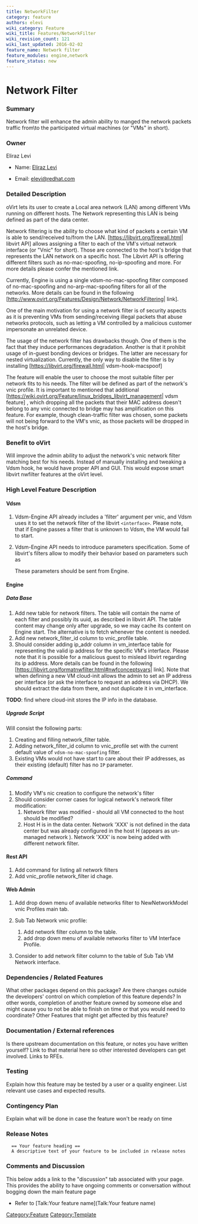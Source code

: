 ```yaml
---
title: NetworkFilter
category: feature
authors: elevi
wiki_category: Feature
wiki_title: Features/NetworkFilter
wiki_revision_count: 121
wiki_last_updated: 2016-02-02
feature_name: Network filter
feature_modules: engine,network
feature_status: new
---
```


# Network Filter

### Summary

Network filter will enhance the admin ability to manged the network packets traffic from\\to the participated virtual machines (or "VMs" in short).

### Owner

Eliraz Levi

*   Name: [ Eliraz Levi](User:MyUser)

<!-- -->

*   Email: <elevi@redhat.com>

### Detailed Description

oVirt lets its user to create a Local area network (LAN) among different VMs running on different hosts. The Network representing this LAN is being defined as part of the data center.

Network filtering is the ability to choose what kind of packets a certain VM is able to send/received to/from the LAN. [<https://libvirt.org/firewall.html>| libvirt API] allows assigning a filter to each of the VM's virtual network interface (or "Vnic" for short). Those are connected to the host's bridge that represents the LAN network on a specific host. The Libvirt API is offering different filters such as no-mac-spoofing, no-ip-spoofing and more. For more details please confer the mentioned link.

Currently, Engine is using a single vdsm-no-mac-spoofing filter composed of no-mac-spoofing and no-arp-mac-spoofing filters for all of the networks. More details can be found in the following [<http://www.ovirt.org/Features/Design/Network/NetworkFiltering>| link].

One of the main motivation for using a network filter is of security aspects as it is preventing VMs from sending/receiving illegal packets that abuse networks protocols, such as letting a VM controlled by a malicious customer impersonate an unrelated device.

The usage of the network filter has drawbacks though. One of them is the fact that they induce performances degradation. Another is that it prohibit usage of in-guest bonding devices or bridges. The latter are necessary for nested virtualization. Currently, the only way to disable the filter is by installing [<https://libvirt.org/firewall.html>| vdsm-hook-macspoof]

The feature will enable the user to choose the most suitable filter per network fits to his needs. The filter will be defined as part of the network's vnic profile.
It is important to mentioned that additional [<https://wiki.ovirt.org/Feature/linux_bridges_libvirt_management>| vdsm feature] , which dropping all the packets that their MAC address doesn't belong to any vnic connected to bridge may has amplification on this feature. For example, though clean-traffic filter was chosen, some packets will not being forward to the VM's vnic, as those packets will be dropped in the host's bridge.

### Benefit to oVirt

Will improve the admin ability to adjust the network's vnic network filter matching best for his needs. Instead of manually installing and tweaking a Vdsm hook, he would have proper API and GUI. This would expose smart libvirt nwfilter features at the oVirt level.

### High Level Feature Description

#### Vdsm

1.  Vdsm-Engine API already includes a 'filter' argument per vnic, and Vdsm uses it to set the network filter of the libvirt `<interface>`. Please note, that if Engine passes a filter that is unknown to Vdsm, the VM would fail to start.
2.  Vdsm-Engine API needs to introduce parameters specification. Some of libvirt's filters allow to modify their behavior based on parameters such as
        <parameter name='IP' value='10.0.0.1'/>

    These parameters should be sent from Engine.

#### Engine

##### Data Base

1.  Add new table for network filters. The table will contain the name of each filter and possibly its uuid, as described in libvirt API. The table content may change only after upgrade, so we may cache its content on Engine start. The alternative is to fetch whenever the content is needed.
2.  Add new network_filter_id column to vnic_profile table.
3.  Should consider adding ip_addr column in vm_interface table for representing the valid ip address for the specific VM's interface. Please note that it is possible for a malicious guest to mislead libvirt regarding its ip address. More details can be found in the following [<https://libvirt.org/formatnwfilter.html#nwfconceptsvars>| link]. Note that when defining a new VM cloud-init allows the admin to set an IP address per interface (or ask the interface to request an address via DHCP). We should extract the data from there, and not duplicate it in vm_interface.

**TODO**: find where cloud-init stores the IP info in the database.

##### Upgrade Script

Will consist the following parts:

1.  Creating and filling network_filter table.
2.  Adding network_filter_id column to vnic_profile set with the current default value of `vdsm-no-mac-spoofing` filter.
3.  Existing VMs would not have start to care about their IP addresses, as their existing (default) filter has no `IP` parameter.

##### Command

1.  Modify VM's nic creation to configure the network's filter
2.  Should consider corner cases for logical network's network filter modification:
    1.  Network filter was modified - should all VM connected to the host should be modified?
    2.  Host H is in the data center. Network 'XXX' is not defined in the data center but was already configured in the host H (appears as un-managed network ). Network 'XXX' is now being added with different network filter.

#### Rest API

1.  Add command for listing all network filters
2.  Add vnic_profile network_filter id chage.

#### Web Admin

1.  Add drop down menu of available networks filter to NewNetworkModel vnic Profiles main tab.
2.  Sub Tab Network vnic profile:
    1.  Add network filter column to the table.
    2.  add drop down menu of available networks filter to VM Interface Profile.

3.  Consider to add network filter column to the table of Sub Tab VM Network interface.

### Dependencies / Related Features

What other packages depend on this package? Are there changes outside the developers' control on which completion of this feature depends? In other words, completion of another feature owned by someone else and might cause you to not be able to finish on time or that you would need to coordinate? Other Features that might get affected by this feature?

### Documentation / External references

Is there upstream documentation on this feature, or notes you have written yourself? Link to that material here so other interested developers can get involved. Links to RFEs.

### Testing

Explain how this feature may be tested by a user or a quality engineer. List relevant use cases and expected results.

### Contingency Plan

Explain what will be done in case the feature won't be ready on time

### Release Notes

      == Your feature heading ==
      A descriptive text of your feature to be included in release notes

### Comments and Discussion

This below adds a link to the "discussion" tab associated with your page. This provides the ability to have ongoing comments or conversation without bogging down the main feature page

*   Refer to [Talk:Your feature name](Talk:Your feature name)

<Category:Feature> <Category:Template>
